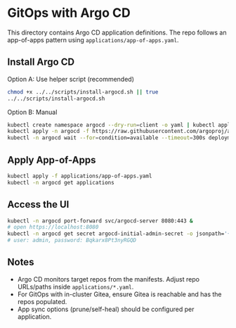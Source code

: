 # GitOps with Argo CD

This directory contains Argo CD application definitions. The repo follows an app-of-apps pattern using `applications/app-of-apps.yaml`.

## Install Argo CD

Option A: Use helper script (recommended)
```bash
chmod +x ../../scripts/install-argocd.sh || true
../../scripts/install-argocd.sh
```

Option B: Manual
```bash
kubectl create namespace argocd --dry-run=client -o yaml | kubectl apply -f -
kubectl apply -n argocd -f https://raw.githubusercontent.com/argoproj/argo-cd/stable/manifests/install.yaml
kubectl -n argocd wait --for=condition=available --timeout=300s deployment/argocd-server
```

## Apply App-of-Apps
```bash
kubectl apply -f applications/app-of-apps.yaml
kubectl -n argocd get applications
```

## Access the UI
```bash
kubectl -n argocd port-forward svc/argocd-server 8080:443 &
# open https://localhost:8080
kubectl -n argocd get secret argocd-initial-admin-secret -o jsonpath='{.data.password}' | base64 -d; echo
# user: admin, password: Bqkarx8Pt3nyRGQD
```

## Notes
- Argo CD monitors target repos from the manifests. Adjust repo URLs/paths inside `applications/*.yaml`.
- For GitOps with in-cluster Gitea, ensure Gitea is reachable and has the repos populated.
- App sync options (prune/self-heal) should be configured per application.